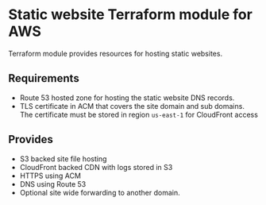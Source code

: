 # Static website Terraform module for AWS

Terraform module provides resources for hosting static websites.

## Requirements

* Route 53 hosted zone for hosting the static website DNS records.
* TLS certificate in ACM that covers the site domain and sub domains.
  The certificate must be stored in region `us-east-1` for CloudFront access

## Provides

* S3 backed site file hosting
* CloudFront backed CDN with logs stored in S3
* HTTPS using ACM
* DNS using Route 53
* Optional site wide forwarding to another domain.
